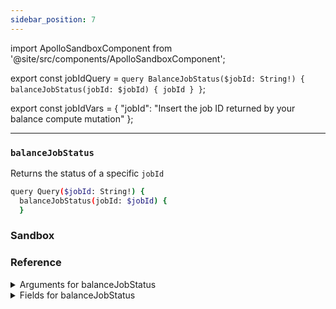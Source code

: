 ```yaml
---
sidebar_position: 7
---
```

import ApolloSandboxComponent from '@site/src/components/ApolloSandboxComponent';

export const jobIdQuery = `query BalanceJobStatus($jobId: String!) {
  balanceJobStatus(jobId: $jobId) {
    jobId
  }
}`;

export const jobIdVars = {
  "jobId": "Insert the job ID returned by your balance compute mutation"
};

---

### `balanceJobStatus`

Returns the status of a specific `jobId`

```sh
query Query($jobId: String!) {
  balanceJobStatus(jobId: $jobId) {
  }
```

### Sandbox

<ApolloSandboxComponent 
  query={jobIdQuery}
  variables={jobIdVars}
/>

### Reference

<details>
<summary>Arguments for balanceJobStatus</summary>

| Argument      | Description | Type |
| ----------- | ----------- | ----------- |
| `jobId`      | -       | `String!` | 

</details>

<details>
<summary>Fields for balanceJobStatus</summary>

| Field      | Description | Type |
| ----------- | ----------- | ----------- |
| `jobId`      | -       | `String!`       |
| `status`      | -       | `String!` | 

</details>


